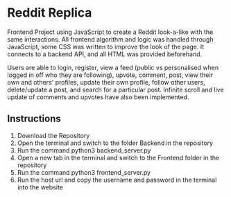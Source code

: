 # Reddit Replica
Frontend Project using JavaScript to create a Reddit look-a-like with the same interactions. All frontend algorithm and logic was handled through JavaScript, some CSS was written to improve the look of the page.  It connects to a backend API, and all HTML was provided beforehand.

Users are able to login, register, view a feed (public vs personalised when logged in off who they are following), upvote, comment, post, view their own and others' profiles, update their own profile, follow other users, delete/update a post, and search for a particular post. Infinite scroll and live update of comments and upvotes have also been implemented. 

## Instructions
1. Download the Repository
2. Open the terminal and switch to the folder Backend in the repository
3. Run the command python3 backend_server.py
4. Open a new tab in the terminal and switch to the Frontend folder in the repository
5. Run the command python3 frontend_server.py <localhost address from backend>
6. Run the host url and copy the username and password in the terminal into the website
